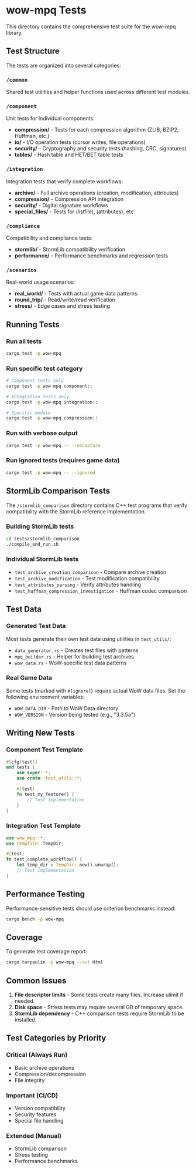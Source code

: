 # wow-mpq Tests

This directory contains the comprehensive test suite for the wow-mpq library.

## Test Structure

The tests are organized into several categories:

### `/common`

Shared test utilities and helper functions used across different test modules.

### `/component`

Unit tests for individual components:

- **compression/** - Tests for each compression algorithm (ZLIB, BZIP2, Huffman, etc.)
- **io/** - I/O operation tests (cursor writes, file operations)
- **security/** - Cryptography and security tests (hashing, CRC, signatures)
- **tables/** - Hash table and HET/BET table tests

### `/integration`

Integration tests that verify complete workflows:

- **archive/** - Full archive operations (creation, modification, attributes)
- **compression/** - Compression API integration
- **security/** - Digital signature workflows
- **special_files/** - Tests for (listfile), (attributes), etc.

### `/compliance`

Compatibility and compliance tests:

- **stormlib/** - StormLib compatibility verification
- **performance/** - Performance benchmarks and regression tests

### `/scenarios`

Real-world usage scenarios:

- **real_world/** - Tests with actual game data patterns
- **round_trip/** - Read/write/read verification
- **stress/** - Edge cases and stress testing

## Running Tests

### Run all tests

```bash
cargo test -p wow-mpq
```

### Run specific test category

```bash
# Component tests only
cargo test -p wow-mpq component::

# Integration tests only
cargo test -p wow-mpq integration::

# Specific module
cargo test -p wow-mpq compression::
```

### Run with verbose output

```bash
cargo test -p wow-mpq -- --nocapture
```

### Run ignored tests (requires game data)

```bash
cargo test -p wow-mpq -- --ignored
```

## StormLib Comparison Tests

The `/stormlib_comparison` directory contains C++ test programs that verify compatibility with the StormLib reference implementation.

### Building StormLib tests

```bash
cd tests/stormlib_comparison
./compile_and_run.sh
```

### Individual StormLib tests

- `test_archive_creation_comparison` - Compare archive creation
- `test_archive_modification` - Test modification compatibility
- `test_attributes_parsing` - Verify attributes handling
- `test_huffman_compression_investigation` - Huffman codec comparison

## Test Data

### Generated Test Data

Most tests generate their own test data using utilities in `test_utils/`:

- `data_generator.rs` - Creates test files with patterns
- `mpq_builder.rs` - Helper for building test archives
- `wow_data.rs` - WoW-specific test data patterns

### Real Game Data

Some tests (marked with `#[ignore]`) require actual WoW data files. Set the following environment variables:

- `WOW_DATA_DIR` - Path to WoW Data directory
- `WOW_VERSION` - Version being tested (e.g., "3.3.5a")

## Writing New Tests

### Component Test Template

```rust
#[cfg(test)]
mod tests {
    use super::*;
    use crate::test_utils::*;

    #[test]
    fn test_my_feature() {
        // Test implementation
    }
}
```

### Integration Test Template

```rust
use wow_mpq::*;
use tempfile::TempDir;

#[test]
fn test_complete_workflow() {
    let temp_dir = TempDir::new().unwrap();
    // Test implementation
}
```

## Performance Testing

Performance-sensitive tests should use criterion benchmarks instead:

```bash
cargo bench -p wow-mpq
```

## Coverage

To generate test coverage report:

```bash
cargo tarpaulin -p wow-mpq --out Html
```

## Common Issues

1. **File descriptor limits** - Some tests create many files. Increase ulimit if needed.
2. **Disk space** - Stress tests may require several GB of temporary space.
3. **StormLib dependency** - C++ comparison tests require StormLib to be installed.

## Test Categories by Priority

### Critical (Always Run)

- Basic archive operations
- Compression/decompression
- File integrity

### Important (CI/CD)

- Version compatibility
- Security features
- Special file handling

### Extended (Manual)

- StormLib comparison
- Stress testing
- Performance benchmarks
